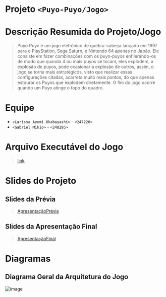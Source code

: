 # Projeto `<Puyo-Puyo/Jogo>`

# Descrição Resumida do Projeto/Jogo

> Puyo Puyo é um jogo eletrônico de quebra-cabeça lançado em 1997 para o PlayStation, Sega Saturn, e Nintendo 64 apenas no Japão. Ele consiste em fazer combinações com os puyo-puyos enfilerando-os de modo que quando 4 ou mais puyos se tocam, eles explodem, a explosão de puyos, pode ocasionar a explosão de outros, assim, o jogo se torna mais estratégicos, visto que realizar essas configurações citadas, acarreta muito mais pontos, do que apenas estourar os Puyos que explodem diretamente. O fim do jogo ocorre quando um Puyo atinge o topo do quadro.

# Equipe
* `<Larissa Ayumi Okabayashi>` - `<247220>`
* `<Gabriel Mikio>` - `<248295>`

# Arquivo Executável do Jogo

> [link](https://github.com/MC322MikioLari/Puyo/blob/main/RunnablePuyoProject3.jar)

# Slides do Projeto

## Slides da Prévia

> [ApresentaçãoPrévia](https://github.com/MC322MikioLari/Puyo/files/9002192/ApresentacaoPrevia.pdf)

## Slides da Apresentação Final
> [ApresentaçãoFinal](https://user-images.githubusercontent.com/82288999/176224344-0c34703e-05b4-4ece-bcd6-b525b15c7ac1.mp4)

# Diagramas

## Diagrama Geral da Arquitetura do Jogo
![image](https://user-images.githubusercontent.com/82288999/176044745-79eb9d70-346f-4411-9e80-c45aa416bffd.png)

